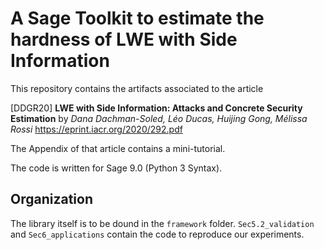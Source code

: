 # A Sage Toolkit to estimate the hardness of LWE with Side Information

This repository contains the artifacts associated to the article

[DDGR20] **LWE with Side Information: Attacks and Concrete Security Estimation**
by _Dana Dachman-Soled, Léo Ducas, Huijing Gong, Mélissa Rossi_
https://eprint.iacr.org/2020/292.pdf

The Appendix of that article contains a mini-tutorial.

The code is written for Sage 9.0 (Python 3 Syntax).

## Organization
The library itself is to be dound in the `framework` folder. 
`Sec5.2_validation` and `Sec6_applications` contain the code to reproduce our experiments.
